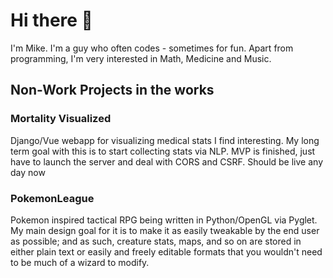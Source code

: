 # Hi there 👋

I'm Mike. I'm a guy who often codes - sometimes for fun.
Apart from programming, I'm very interested in Math, Medicine and Music.

## Non-Work Projects in the works 

### Mortality Visualized
Django/Vue webapp for visualizing medical stats I find interesting. My long term goal with this is to start collecting stats via NLP.
MVP is finished, just have to launch the server and deal with CORS and CSRF. Should be live any day now

### PokemonLeague 
Pokemon inspired tactical RPG being written in Python/OpenGL via Pyglet. My main design goal for it is to make it as easily tweakable by the end user as possible; and as such, creature stats, maps, and so on are stored in either plain text or easily and freely editable formats that you wouldn't need to be much of a wizard to modify.


<!--
**Themichaelreimer/Themichaelreimer** is a ✨ _special_ ✨ repository because its `README.md` (this file) appears on your GitHub profile.

Here are some ideas to get you started:

- 🔭 I’m currently working on ...
- 🌱 I’m currently learning ...
- 👯 I’m looking to collaborate on ...
- 🤔 I’m looking for help with ...
- 💬 Ask me about ...
- 📫 How to reach me: ...
- 😄 Pronouns: ...
- ⚡ Fun fact: ...
-->
